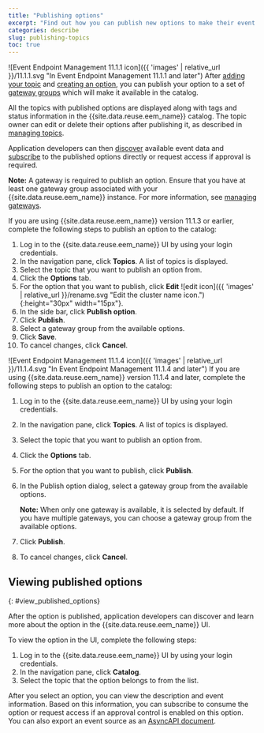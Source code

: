 ```yaml
---
title: "Publishing options"
excerpt: "Find out how you can publish new options to make their event data available in the catalog."
categories: describe
slug: publishing-topics
toc: true
---
```


![Event Endpoint Management 11.1.1 icon]({{ 'images' | relative_url }}/11.1.1.svg "In Event Endpoint Management 11.1.1 and later") After [adding your topic](../adding-topics) and [creating an option](../managing-options#create_option), you can publish your option to a set of [gateway groups](../../about/key-concepts#gateway-group) which will make it available in the catalog.

All the topics with published options are displayed along with tags and status information in the {{site.data.reuse.eem_name}} catalog. The topic owner can edit or delete their options after publishing it, as described in [managing topics](../managing-options#edit_option).

Application developers can then [discover](../../consume-subscribe/discovering-topics/) available event data and [subscribe](../../consume-subscribe/subscribing-to-topics/) to the published options directly or request access if approval is required.

**Note:** A gateway is required to publish an option. Ensure that you have at least one gateway group associated with your {{site.data.reuse.eem_name}} instance. For more information, see [managing gateways](../managing-gateways).

If you are using {{site.data.reuse.eem_name}} version 11.1.3 or earlier, complete the following steps to publish an option to the catalog:

1. Log in to the {{site.data.reuse.eem_name}} UI by using your login credentials.
1. In the navigation pane, click **Topics**. A list of topics is displayed.
1. Select the topic that you want to publish an option from.
1. Click the **Options** tab. 
1. For the option that you want to publish, click **Edit** ![edit icon]({{ 'images' | relative_url }}/rename.svg "Edit the cluster name icon."){:height="30px" width="15px"}.
1. In the side bar, click **Publish option**.     
1. Click **Publish**.
1. Select a gateway group from the available options.     
1. Click **Save**.
1. To cancel changes, click **Cancel**.     


![Event Endpoint Management 11.1.4 icon]({{ 'images' | relative_url }}/11.1.4.svg "In Event Endpoint Management 11.1.4 and later") If you are using {{site.data.reuse.eem_name}} version 11.1.4 and later, complete the following steps to publish an option to the catalog:

1. Log in to the {{site.data.reuse.eem_name}} UI by using your login credentials.
1. In the navigation pane, click **Topics**. A list of topics is displayed.
1. Select the topic that you want to publish an option from.
1. Click the **Options** tab. 
1. For the option that you want to publish, click **Publish**.      
1. In the Publish option dialog, select a gateway group from the available options.   
   
   **Note:** When only one gateway is available, it is selected by default. If you have multiple gateways, you can choose a gateway group from the available options.   

1. Click **Publish**.
1. To cancel changes, click **Cancel**.      

## Viewing published options
{: #view_published_options}

After the option is published, application developers can discover and learn more about the option in the {{site.data.reuse.eem_name}} UI.

To view the option in the UI, complete the following steps:

1. Log in to the {{site.data.reuse.eem_name}} UI by using your login credentials.
1. In the navigation pane, click **Catalog**.
1. Select the topic that the option belongs to from the list.

After you select an option, you can view the description and event information. Based on this information, you can subscribe to consume the option or request access if an approval control is enabled on this option. You can also export an event source as an [AsyncAPI document](../../consume-subscribe/discovering-topics/#exporting-topic-details).
